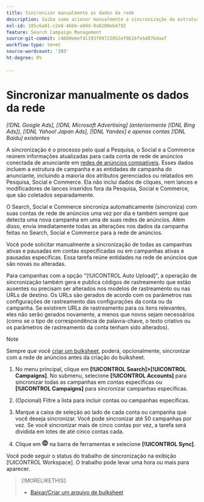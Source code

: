 ```yaml
---
title: Sincronizar manualmente os dados da rede
description: Saiba como acionar manualmente a sincronização da estrutura da campanha e das entidades da campanha para redes de anúncios compatíveis.
exl-id: 185c6a01-c2e8-4bbb-a9dd-0a8200eb4792
feature: Search Campaign Management
source-git-commit: c4600e6ef41193f09722052ef9b16fe5d07bdaaf
workflow-type: tm+mt
source-wordcount: '393'
ht-degree: 0%

---
```


# Sincronizar manualmente os dados da rede

*[!DNL Google Ads], [!DNL Microsoft Advertising] (anteriormente [!DNL Bing Ads]), [!DNL Yahoo! Japan Ads], [!DNL Yandex] e apenas contas [!DNL Baidu] existentes*

A sincronização é o processo pelo qual a Pesquisa, o Social e a Commerce reúnem informações atualizadas para cada conta de rede de anúncios conectada de anunciante em [redes de anúncios compatíveis](/help/search-social-commerce/introduction/supported-inventory.md). Esses dados incluem a estrutura de campanha e as entidades de campanha do anunciante, incluindo a maioria dos atributos gerenciados ou relatados em Pesquisa, Social e Commerce. Ela não inclui dados de cliques, nem lances e modificadores de lances inseridos fora da Pesquisa, Social e Commerce, que são coletados separadamente.

O Search, Social e Commerce sincroniza automaticamente (sincroniza) com suas contas de rede de anúncios uma vez por dia e também sempre que detecta uma nova campanha em uma de suas redes de anúncios. Além disso, envia imediatamente todas as alterações nos dados da campanha feitas no Search, Social e Commerce para a rede de anúncios.

Você pode solicitar manualmente a sincronização de todas as campanhas ativas e pausadas em contas especificadas ou em campanhas ativas e pausadas específicas. Essa tarefa reúne entidades na rede de anúncios que são novas ou alteradas.

Para campanhas com a opção &quot;[!UICONTROL Auto Upload]&quot;, a operação de sincronização também gera e publica códigos de rastreamento que estão ausentes ou precisam ser alterados nos modelos de rastreamento ou nas URLs de destino. Os URLs são gerados de acordo com os parâmetros nas configurações de rastreamento das configurações da conta ou da campanha. Se existirem URLs de rastreamento para os itens relevantes, eles não serão gerados novamente, a menos que novos sejam necessários (como se o tipo de correspondência de palavra-chave, o texto criativo ou os parâmetros de rastreamento da conta tenham sido alterados).

>[!NOTE]
>
>Sempre que você [criar um bulksheet](/help/search-social-commerce/campaign-management/bulksheets/bulksheet-download.md), poderá, opcionalmente, sincronizar com a rede de anúncios antes da criação do bulksheet.

1. No menu principal, clique em **[!UICONTROL Search]>[!UICONTROL Campaigns]**. No submenu, selecione **[!UICONTROL Accounts]** para sincronizar todas as campanhas em contas específicas ou **[!UICONTROL Campaigns]** para sincronizar campanhas específicas.

1. (Opcional) Filtre a lista para incluir contas ou campanhas específicas.

1. Marque a caixa de seleção ao lado de cada conta ou campanha que você deseja sincronizar. Você pode sincronizar até 50 campanhas por vez. Se você sincronizar mais de cinco contas por vez, a tarefa será dividida em lotes de até cinco contas cada.

1. Clique em ![**Mais**](/help/search-social-commerce/assets/more.png " Mais") na barra de ferramentas e selecione **[!UICONTROL Sync]**.

Você pode seguir o status do trabalho de sincronização na exibição [!UICONTROL Workspace]. O trabalho pode levar
uma hora ou mais para aparecer.

>[!MORELIKETHIS]
>
>* [Baixar/Criar um arquivo de bulksheet](/help/search-social-commerce/campaign-management/bulksheets/bulksheet-download.md)
